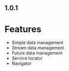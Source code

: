 ## 1.0.1

# Features

- Simple data management
- Stream data management
- Future data management
- Service locator
- Navigator
